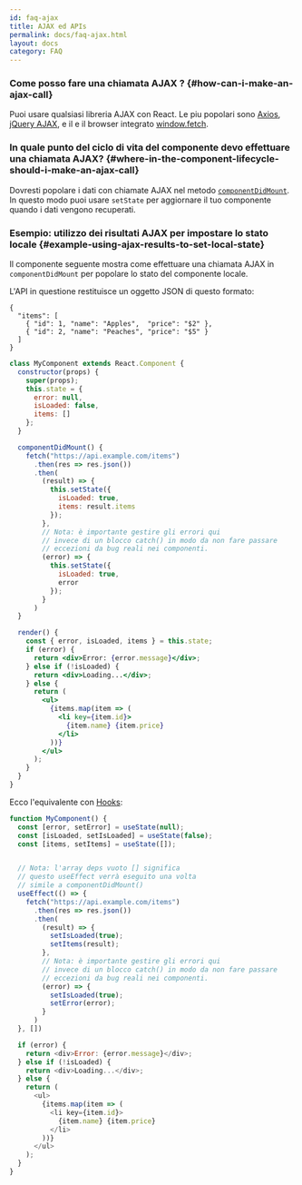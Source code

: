 ```yaml
---
id: faq-ajax
title: AJAX ed APIs
permalink: docs/faq-ajax.html
layout: docs
category: FAQ
---
```


### Come posso fare una chiamata AJAX ? {#how-can-i-make-an-ajax-call}

Puoi usare qualsiasi libreria AJAX con React. Le piu popolari sono [Axios](https://github.com/axios/axios), [jQuery AJAX](https://api.jquery.com/jQuery.ajax/), e il e il browser integrato [window.fetch](https://developer.mozilla.org/en-US/docs/Web/API/Fetch_API).

### In quale punto del ciclo di vita del componente devo effettuare una chiamata AJAX? {#where-in-the-component-lifecycle-should-i-make-an-ajax-call}

Dovresti popolare i dati con chiamate AJAX nel metodo [`componentDidMount`](/docs/react-component.html#mounting). In questo modo puoi usare `setState` per aggiornare il tuo componente quando i dati vengono recuperati.

### Esempio: utilizzo dei risultati AJAX per impostare lo stato locale {#example-using-ajax-results-to-set-local-state}

Il componente seguente mostra come effettuare una chiamata AJAX in `componentDidMount` per popolare lo stato del componente locale.

L'API in questione restituisce un oggetto JSON di questo formato:

```
{
  "items": [
    { "id": 1, "name": "Apples",  "price": "$2" },
    { "id": 2, "name": "Peaches", "price": "$5" }
  ] 
}
```

```jsx
class MyComponent extends React.Component {
  constructor(props) {
    super(props);
    this.state = {
      error: null,
      isLoaded: false,
      items: []
    };
  }

  componentDidMount() {
    fetch("https://api.example.com/items")
      .then(res => res.json())
      .then(
        (result) => {
          this.setState({
            isLoaded: true,
            items: result.items
          });
        },
        // Nota: è importante gestire gli errori qui
        // invece di un blocco catch() in modo da non fare passare
        // eccezioni da bug reali nei componenti.
        (error) => {
          this.setState({
            isLoaded: true,
            error
          });
        }
      )
  }

  render() {
    const { error, isLoaded, items } = this.state;
    if (error) {
      return <div>Error: {error.message}</div>;
    } else if (!isLoaded) {
      return <div>Loading...</div>;
    } else {
      return (
        <ul>
          {items.map(item => (
            <li key={item.id}>
              {item.name} {item.price}
            </li>
          ))}
        </ul>
      );
    }
  }
}
```

Ecco l'equivalente con [Hooks](https://reactjs.org/docs/hooks-intro.html):

```js
function MyComponent() {
  const [error, setError] = useState(null);
  const [isLoaded, setIsLoaded] = useState(false);
  const [items, setItems] = useState([]);


  // Nota: l'array deps vuoto [] significa
  // questo useEffect verrà eseguito una volta
  // simile a componentDidMount()
  useEffect(() => {
    fetch("https://api.example.com/items")
      .then(res => res.json())
      .then(
        (result) => {
          setIsLoaded(true);
          setItems(result);
        },
        // Nota: è importante gestire gli errori qui
        // invece di un blocco catch() in modo da non fare passare
        // eccezioni da bug reali nei componenti.
        (error) => {
          setIsLoaded(true);
          setError(error);
        }
      )
  }, [])

  if (error) {
    return <div>Error: {error.message}</div>;
  } else if (!isLoaded) {
    return <div>Loading...</div>;
  } else {
    return (
      <ul>
        {items.map(item => (
          <li key={item.id}>
            {item.name} {item.price}
          </li>
        ))}
      </ul>
    );
  }
}
```

